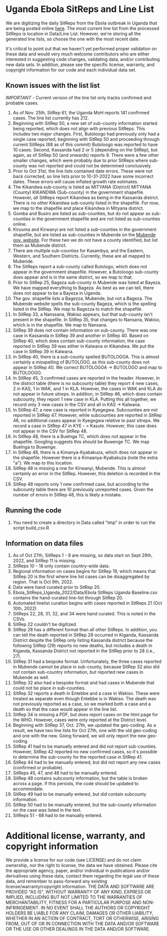 # Uganda Ebola SitReps and Line List
We are digitizing the daily SitReps from the Ebola outbreak in Uganda that are being posted online [here](https://www.afro.who.int/countries/publications?country=879). The most current line list from the processed SitReps is location in Data/Line List. However, we're storing all the generated line lists, so choose the one with the most recent date.

It's critical to point out that we haven't yet performed proper validation on these data and would very much welcome contributors who are either interested in suggesting code changes, validating data, and/or contributing new data sets. In addition, please see the specific license, warranty, and copyright information for our code and each individual data set.

## Known issues with the list list
*IMPORTANT* - Current version of the line list only tracks confirmed and probable cases.

1. As of Nov. 25th, SitRep 61, the Uganda MoH reports 141 confirmed cases. The line list currently has 212.
2. Beginning with SitRep 50, a new set of sub-county information started being reported, which does not align with previous SitReps.  This includes two major changes. First, Butoloogo had previously only had a single case reported, beginning with SitRep 50 and proceeding through current SitReps (68 as of this commit) Butoloogo was reported to have 10 cases. Second, Kassanda had 2 or 5 (depending on the SitRep), but again, as of SitRep 50 (and onwards) reports 9. There were a few other smaller changes, which were probably due to prior SitReps where sub-county was not reported and could not be determined conclusively. 
3. Prior to Oct 31st, the line lists contained date errors. These were not back corrected, so line lists prior to 10-31-2022 have some incorrect dates. These errors will cause inflated growth rate estimates. 
4. The Kikandwa sub-county is listed as MITYANA (District)	MITYANA (County)	KIKANDWA (Sub-county) in the government shapefile. However, all SitReps report Kikandwa as being in the Kassanda district. There is no other Kikandwa sub-county listed in the shapefile. For now, we map to the shapefile and place Kikandwa in Mityana district. 
5. Gomba and Busiro are listed as sub-counties, but do not appear as sub-counties in the government shapefile and are not listed as sub-counties online. 
6. Kiruuma and Kirwanyi are not listed a sub-counties in the government shapefile, but are listed as sub-counties in Mubende on the [Mubende gov. website](https://mubende.go.ug/lg/political-and-administrative-structure). For these two we do not have a county identified, but list them as Mubende district.
7. There are multiple sub-counties for Kasambya, and the Eastern, Western, and Southern Districts. Currently, these are all mapped to Mubende.
8. The SitReps report a sub-county called Butologo, which does not appear in the government shapefile.  However, a Butoloogo sub-county does appear and is in the same district, so we map to that. 
9. Prior to SitRep 25, Bageza sub-county in Mubende was listed at Bayeza. We have mapped everything to Bageza. As best as we can tell, there does not appear to be a Bayeza in Uganda. 
10. The gov. shapefile lists a Bagezza, Mubende, but not a Bageza. The Mubende website spells the sub-county Bageza, which is the spelling listed in the SitRep. We map to Bagezza to match the shapefile. 
11. In SitRep 33, a Nanssana, Wakiso appears, but that sub-county isn't present in the shapefile. In SitRep 35, that changes to Nansana, Wakiso, which is in the shapefile. We map to Nansana.
12. SitRep 39 does not contain information on sub-county. There was one case in Kassanda in SitRep 39 and another in SitRep 40. Based on SitRep 40, which does contain sub-county information, the case reported in SitRep 39 was either in Kalwana or Kikandwa. We put the case in SitRep 39 in Kalwana.
13. In SitRep 40, there is a sub-county spelled BUTOLOGOA. This is almost certainly a misspelling of BUTOLOGO, as this sub-county does not appear in SitRep 40. We correct BUTOLOGOA -> BUTOLOGO and map to BUTOLOOGO.
14. In SitRep 45, 3 confirmed cases are reported in the header. However, in the district table (there is no subcounty table) they report 4 new cases, 2 in KAS, 1 in WAK, and 1 in KLA. However, the cases in WAK and KLA do not appear in future sitreps. In addition, in SitRep 46, which does contain subcounty, they report 1 new case in KLA. Putting this all together, we record only 3 new cases in the CSV and all in KAS -> Kalwana.
15. In SitRep 47, a new case is reported in Kyegegwa. Subcounties are not reported in SitRep 47. However, while subcounties are reported in SitRep 48, no additional cases appear in Kyegegwa relative to past sitreps. We record a case in SitRep 47 in KYE - > Kasule. However, this case does not appear in the CSV for SitRep 48.
14. In SitRep 48, there is a Buelnga TC, which does not appear in the shapefile. Googling suggests this should be Buwenge TC. We map Buelnga to Buwenge.
15. In SitRep 48, there is a Kimanya-Kyabakuza, which does not appear in the shapefile. However there is a Kimaanya-Kyabakuza (note the extra "a"). We map to this location.
16. SitRep 48 is missing a row for Kirwanyi, Mubende. This is almost certainly an error in the SitRep. However, this deletion is recorded in the CSV.
17. SitRep 48 reports only 1 new confirmed case, but according to the subcounty table there are 10 previously unreported cases. Given the number of errors in SitRep 48, this is likely a mistake.

## Running the code
1. You need to create a directory in Data called "tmp" in order to run the script build_csv.R

## Information on data files 
1. As of Oct 27th, SitReps 1 - 9 are missing, so data start on Sept 29th, 2022, and SitRep 11 is missing.
2. SitReps 10 - 18 only contain country-wide data.
3. Regional information on cases begins for SitRep 19, which means that SitRep 20 is the first where line list cases can be disaggregated by region. That is Oct 9th, 2022.
4. Data were hand curated prior to SitRep 20.
5. Ebola_SitReps_Uganda_2022/Data/Ebola SitReps Uganda Baseline.csv contains the hand-curated line-list through SitRep 20. 
6. Automated linelist curation begins with cases reported in SitReps 21 (Oct 10th, 2022)
7. SitReps 22, 28, 31, 32, and 34 were hand curated. This is noted in the CSVs.
8. SitRep 22 couldn't be digitized.
9. SitRep 28 has a different format than all other SitReps. In addition, you can tell the death reported in SitRep 28 occurred in Kiganda, Kassanda District despite the SitRep only listing Kassanda district because the following SitRep (29) reports no new deaths, but includes a death in Kiganda, Kassanda District not reported in the SitRep prior to 28 (i.e., 27). 
10. SitRep 31 had a bespoke format. Unfortunately, the three cases reported in Mubende cannot be place in sub-county, because SitRep 32 also did not contain sub-country information, but reported new cases in Mubende as well.
11. SitRep 32 also had a bespoke format and had cases in Mubende that could not be place in sub-counties.
12. SitRep 32 reports a death in Entebbe and a case in Wakiso. These were treated as separate even though Entebbe is in Wakiso. The death was not previously reported as a case, so we marked both a case and a death so that the case would appear in the line list.
13. SitRep 34 is missing a PDF, but does report cases on the html page for the WHO. However, cases were only reported at the District level.
14. Beginning with SitRep 37, Oct. 27th, we updated the geo-coding. As a result, we have two line lists for Oct 27th, one with the old geo-coding and one with the new. Going forward, we will only report the new geo-coding.
15. SitRep 41 had to be manually entered and did not report sub-counties. However, SitRep 42 reported no new confirmed cases, so it's possible to determine the sub-county for the reported case in SitRep 41.
16. SitRep 44 had to be manually entered, but did not report any new cases (confirmed or probable).
17. SitReps 45, 47, and 48 had to be manually entered. 
18. SitRep 48 contains subcounty information, but the table is broken across a page. If this persists, the code should be updated to accommodate. 
19. SitRep 49 had to be manually entered, but did contain subcounty information.
20. SitRep 50 had to be manually entered, but the sub-county information on the case was listed in the text.
21. SitReps 51 - 68 had to be manually entered.

# Additional license, warranty, and copyright information
We provide a license for our code (see LICENSE) and do not claim ownership, nor the right to license, the data we have obtained. Please cite the appropriate agency, paper, and/or individual in publications and/or derivatives using these data, contact them regarding the legal use of these data, and remember to pass-forward any existing license/warranty/copyright information. THE DATA AND SOFTWARE ARE PROVIDED "AS IS", WITHOUT WARRANTY OF ANY KIND, EXPRESS OR IMPLIED, INCLUDING BUT NOT LIMITED TO THE WARRANTIES OF MERCHANTABILITY, FITNESS FOR A PARTICULAR PURPOSE AND NON-INFRINGEMENT. IN NO EVENT SHALL THE AUTHORS OR COPYRIGHT HOLDERS BE LIABLE FOR ANY CLAIM, DAMAGES OR OTHER LIABILITY, WHETHER IN AN ACTION OF CONTRACT, TORT OR OTHERWISE, ARISING FROM, OUT OF OR IN CONNECTION WITH THE DATA AND/OR SOFTWARE OR THE USE OR OTHER DEALINGS IN THE DATA AND/OR SOFTWARE.

